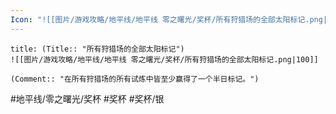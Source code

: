 ```yaml
---
Icon: "![[图片/游戏攻略/地平线/地平线 零之曙光/奖杯/所有狩猎场的全部太阳标记.png|30]]"
---
```

```ad-common-silver-trophy
title: (Title:: "所有狩猎场的全部太阳标记")
![[图片/游戏攻略/地平线/地平线 零之曙光/奖杯/所有狩猎场的全部太阳标记.png|100]]

(Comment:: "在所有狩猎场的所有试炼中皆至少赢得了一个半日标记。")
```

#地平线/零之曙光/奖杯 #奖杯 #奖杯/银
